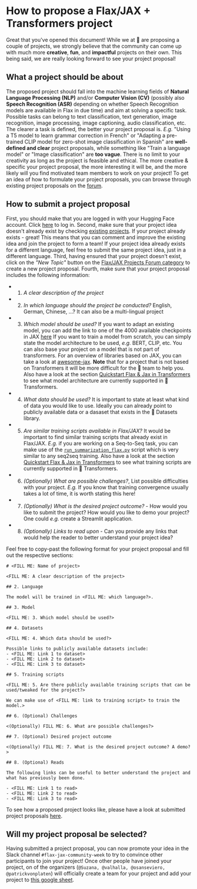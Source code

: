 # How to propose a Flax/JAX + Transformers project 

Great that you've opened this document! 
While we at 🤗 are proposing a couple of projects, we strongly 
believe that the community can come up with much more **creative**, **fun**, and 
**impactful** projects on their own. This being said, we are really looking forward
to see your project proposal! 

## What a project should be about

The proposed project should fall into the machine learning fields of **Natural Language Processing (NLP)** and/or **Computer Vision (CV)** (possibly also **Speech Recognition (ASR)** depending on whether Speech Recognition models are available in Flax in due time) and aim at solving a specific task. 
Possible tasks can belong to text classification, text generation, image recognition, image processing, image captioning, audio classification, etc. 
The clearer a task is defined, the better your project proposal is.
*E.g.* "Using a T5 model to learn grammar correction in French" or "Adapting a pre-trained CLIP model for zero-shot image classification in Spanish" are **well-defined and clear** project proposals, while something like "Train a language model" or "Image classification" are **too vague**.
There is no limit to your creativity as long as the project is feasible and ethical.
The more creative & specific your project proposal, the more interesting it will be, 
and the more likely will you find motivated team members to work on your project!
To get an idea of how to formulate your project proposals, you can browse through 
existing project proposals on the [forum](https://discuss.huggingface.co/c/flax-jax-projects/22).

## How to submit a project proposal

First, you should make that you are logged in with your Hugging Face account. 
Click [here](https://huggingface.co/login?sso=bm9uY2U9OTRlNjZjZmZhYjMwMmJmMWMyYjc5MmFiMTMyMzY5ODYmcmV0dXJuX3Nzb191cmw9aHR0cHMlM0ElMkYlMkZkaXNjdXNzLmh1Z2dpbmdmYWNlLmNvJTJGc2Vzc2lvbiUyRnNzb19sb2dpbg%3D%3D&sig=429ad8924bcb33c40f9823027ea749abb55d393f4f58924f36a2dba3ab0a48da) to log in.
Second, make sure that your project idea doesn't already exist by checking [existing projects](https://discuss.huggingface.co/c/flax-jax-projects/22). 
If your project already exists - great! This means that you can comment and improve
the existing idea and join the project to form a team! If your project idea already 
exists for a different language, feel free to submit the same project idea, just in 
a different language.
Third, having ensured that your project doesn't exist, click on the *"New Topic"*
button on the [Flax/JAX Projects Forum category](https://discuss.huggingface.co/c/flax-jax-projects/22) to create a new project proposal.
Fourth, make sure that your project proposal includes the following information:

- 1. *A clear description of the project*
- 2. *In which language should the project be conducted?* English, German, Chinese, ...? It can also be a multi-lingual project
- 3. *Which model should be used?* If you want to adapt an existing model, you can add the link to one of the 4000 available checkpoints in JAX [here](https://huggingface.co/models?filter=jax) If you want to train a model from scratch, you can simply state the model architecture to be used, *e.g.* BERT, CLIP, etc. You can also base your project on a model that is not part of transformers. For an overview of libraries based on JAX, you can take a look at [awesome-jax](https://github.com/n2cholas/awesome-jax#awesome-jax-). **Note** that for a project that is not based on Transformers it will be more difficult for the 🤗 team to help you. Also have a look at the section [Quickstart Flax & Jax in Transformers](https://github.com/huggingface/transformers/tree/master/examples/research_projects/jax-projects#quickstart-flax-and-jax-in-transformers) to see what model architecture are currently supported in 🤗 Transformers.
- 4. *What data should be used?* It is important to state at least what kind of data you would like to use. Ideally you can already point to publicly available data or a dasaset that exists in the 🤗 Datasets library.
- 5. *Are similar training scripts available in Flax/JAX?* It would be important to find similar training scripts that already exist in Flax/JAX. *E.g.* if you are working on a Seq-to-Seq task, you can make use of the [`run_summarization_flax.py`](https://github.com/huggingface/transformers/blob/master/examples/flax/summarization/run_summarization_flax.py) script which is very similar to any seq2seq training. Also have a look at the section [Quickstart Flax & Jax in Transformers](https://github.com/huggingface/transformers/tree/master/examples/research_projects/jax-projects#quickstart-flax-and-jax-in-transformers) to see what training scripts are currently supported in 🤗 Transformers.
- 6. *(Optionally) What are possible challenges?*, List possible difficulties with your project. *E.g.* If you know that training convergence usually takes a lot of time, it is worth stating this here!
- 7. *(Optionally) What is the desired project outcome?* - How would you like to submit the project? How would you like to demo your project? One could *e.g.* create a Streamlit application.
- 8. *(Optionally) Links to read upon* - Can you provide any links that would help the reader to better understand your project idea?

Feel free to copy-past the following format for your project proposal and fill out the respective sections: 

```
# <FILL ME: Name of project>

<FILL ME: A clear description of the project>

## 2. Language

The model will be trained in <FILL ME: which language?>.

## 3. Model

<FILL ME: 3. Which model should be used?>

## 4. Datasets

<FILL ME: 4. Which data should be used?>

Possible links to publicly available datasets include:
- <FILL ME: Link 1 to dataset> 
- <FILL ME: Link 2 to dataset> 
- <FILL ME: Link 3 to dataset> 

## 5. Training scripts

<FILL ME: 5. Are there publicly available training scripts that can be used/tweaked for the project?>

We can make use of <FILL ME: link to training script> to train the model.>

## 6. (Optional) Challenges

<(Optionally) FILL ME: 6. What are possible challenges?>

## 7. (Optional) Desired project outcome

<(Optionally) FILL ME: 7. What is the desired project outcome? A demo?>

## 8. (Optional) Reads

The following links can be useful to better understand the project and 
what has previously been done.

- <FILL ME: Link 1 to read> 
- <FILL ME: Link 2 to read> 
- <FILL ME: Link 3 to read> 
```

To see how a proposed project looks like, please have a look at submitted project 
proposals [here](https://discuss.huggingface.co/c/flax-jax-projects/22).

## Will my project proposal be selected?

Having submitted a project proposal, you can now promote your idea in the Slack channel `#flax-jax-community-week` to try to convince other participants to join your
project! Once other people have joined your project, on of the organizers (`@Suzana, @valhalla, @osanseviero, @patrickvonplaten`) will officially create a team for your project and add your project to [this google sheet](https://docs.google.com/spreadsheets/d/1GpHebL7qrwJOc9olTpIPgjf8vOS0jNb6zR_B8x_Jtik/edit?usp=sharing).
